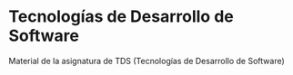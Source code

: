 # Tecnologías de Desarrollo de Software
Material de la asignatura de TDS (Tecnologías de Desarrollo de Software)
